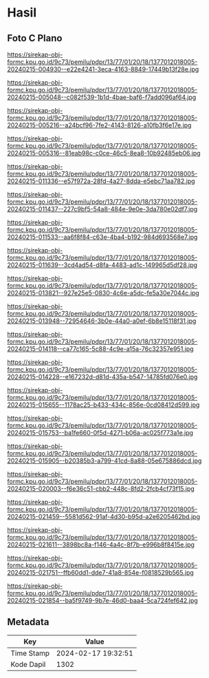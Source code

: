 # Hasil

## Foto C Plano

https://sirekap-obj-formc.kpu.go.id/9c73/pemilu/pdpr/13/77/01/20/18/1377012018005-20240215-004930--e22e4241-3eca-4163-8849-17449b13f28e.jpg

https://sirekap-obj-formc.kpu.go.id/9c73/pemilu/pdpr/13/77/01/20/18/1377012018005-20240215-005048--c082f539-1b1d-4bae-baf6-f7add096af64.jpg

https://sirekap-obj-formc.kpu.go.id/9c73/pemilu/pdpr/13/77/01/20/18/1377012018005-20240215-005216--a24bcf96-7fe2-4143-8126-a10fb3f6e17e.jpg

https://sirekap-obj-formc.kpu.go.id/9c73/pemilu/pdpr/13/77/01/20/18/1377012018005-20240215-005316--81eab98c-c0ce-46c5-8ea8-10b92485eb06.jpg

https://sirekap-obj-formc.kpu.go.id/9c73/pemilu/pdpr/13/77/01/20/18/1377012018005-20240215-011336--e57f972a-28fd-4a27-8dda-e5ebc71aa782.jpg

https://sirekap-obj-formc.kpu.go.id/9c73/pemilu/pdpr/13/77/01/20/18/1377012018005-20240215-011437--227c9bf5-54a8-484e-9e0e-3da780e02df7.jpg

https://sirekap-obj-formc.kpu.go.id/9c73/pemilu/pdpr/13/77/01/20/18/1377012018005-20240215-011533--aa6f8f84-c63e-4ba4-b192-984d693568e7.jpg

https://sirekap-obj-formc.kpu.go.id/9c73/pemilu/pdpr/13/77/01/20/18/1377012018005-20240215-011639--3cd4ad54-d8fa-4483-ad1c-149965d5df28.jpg

https://sirekap-obj-formc.kpu.go.id/9c73/pemilu/pdpr/13/77/01/20/18/1377012018005-20240215-013821--927e25e5-0830-4c6e-a5dc-fe5a30e7044c.jpg

https://sirekap-obj-formc.kpu.go.id/9c73/pemilu/pdpr/13/77/01/20/18/1377012018005-20240215-013948--72954646-3b0e-44a0-a0ef-6b8e15118f31.jpg

https://sirekap-obj-formc.kpu.go.id/9c73/pemilu/pdpr/13/77/01/20/18/1377012018005-20240215-014118--ca77c165-5c88-4c9e-a15a-76c32357e951.jpg

https://sirekap-obj-formc.kpu.go.id/9c73/pemilu/pdpr/13/77/01/20/18/1377012018005-20240215-014228--e167232d-d81d-435a-b547-14785fd076e0.jpg

https://sirekap-obj-formc.kpu.go.id/9c73/pemilu/pdpr/13/77/01/20/18/1377012018005-20240215-015655--1178ac25-b433-434c-856e-0cd08412d599.jpg

https://sirekap-obj-formc.kpu.go.id/9c73/pemilu/pdpr/13/77/01/20/18/1377012018005-20240215-015753--ba1fe660-0f5d-4271-b06a-ac025f773a1e.jpg

https://sirekap-obj-formc.kpu.go.id/9c73/pemilu/pdpr/13/77/01/20/18/1377012018005-20240215-015905--b20385b3-a799-41cd-8a88-05e675886dcd.jpg

https://sirekap-obj-formc.kpu.go.id/9c73/pemilu/pdpr/13/77/01/20/18/1377012018005-20240215-020003--f6e36c51-cbb2-448c-8fd2-2fcb4cf73f15.jpg

https://sirekap-obj-formc.kpu.go.id/9c73/pemilu/pdpr/13/77/01/20/18/1377012018005-20240215-021459--5581d562-91af-4d30-b95d-a2e6205462bd.jpg

https://sirekap-obj-formc.kpu.go.id/9c73/pemilu/pdpr/13/77/01/20/18/1377012018005-20240215-021611--3898bc8a-f146-4a4c-8f7b-e996b8f8415e.jpg

https://sirekap-obj-formc.kpu.go.id/9c73/pemilu/pdpr/13/77/01/20/18/1377012018005-20240215-021751--ffb60dd1-dde7-41a8-854e-f0818529b565.jpg

https://sirekap-obj-formc.kpu.go.id/9c73/pemilu/pdpr/13/77/01/20/18/1377012018005-20240215-021854--ba5f9749-9b7e-46d0-baa4-5ca724fef642.jpg


## Metadata

| Key        | Value               |
| ---------- | ------------------- |
| Time Stamp | 2024-02-17 19:32:51 |
| Kode Dapil | 1302                |



